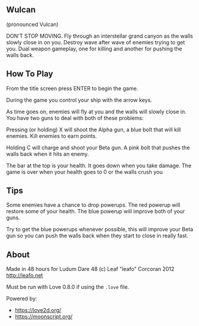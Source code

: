 
Wulcan
--------

(pronounced Vulcan)

DON'T STOP MOVING. Fly through an interstellar grand canyon as the walls slowly
close in on you. Destroy wave after wave of enemies trying to get you. Dual
weapon gameplay, one for killing and another for pushing the walls back.


How To Play
-------------

From the title screen press ENTER to begin the game.

During the game you control your ship with the arrow keys.

As time goes on, enemies will fly at you and the walls will slowly close in.
You have two guns to deal with both of these problems:

Pressing (or holding) X will shoot the Alpha gun, a blue bolt that will kill
enemies. Kill enemies to earn points.

Holding C will charge and shoot your Beta gun. A pink bolt that pushes the
walls back when it hits an enemy.

The bar at the top is your health. It goes down when you take damage. The game
is over when your health goes to 0 or the walls crush you

Tips
------

Some enemies have a chance to drop powerups. The red powerup will restore some
of your health. The blue powerup will improve both of your guns.

Try to get the blue powerups whenever possible, this will improve your Beta gun
so you can push the walls back when they start to close in really fast.

About
-------

Made in 48 hours for Ludum Dare 48
(c) Leaf "leafo" Corcoran 2012 <http://leafo.net>

Must be run with Love 0.8.0 if using the `.love` file.

Powered by:

 * <https://love2d.org/>
 * <https://moonscript.org/>
